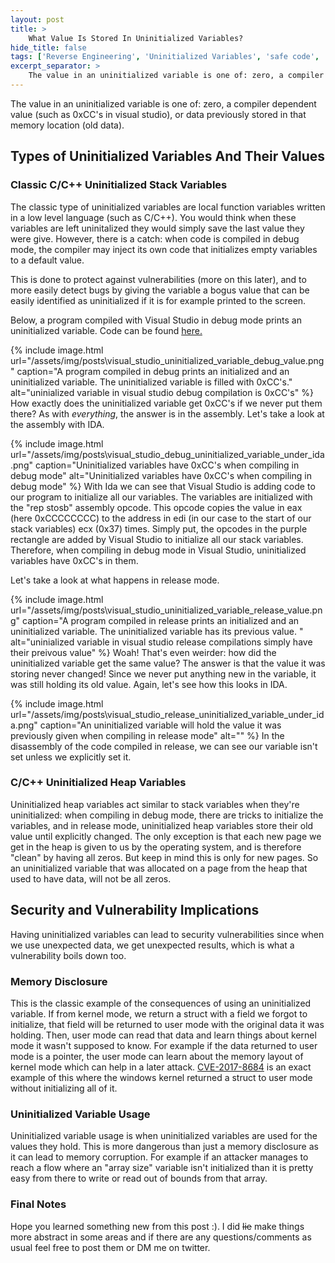 ```yaml
---
layout: post
title: >
    What Value Is Stored In Uninitialized Variables?
hide_title: false
tags: ['Reverse Engineering', 'Uninitialized Variables', 'safe code', 'C/C++', 'Uninitialized Memory Vulnerability']
excerpt_separator: >
    The value in an uninitialized variable is one of: zero, a compiler dependent value \(such as 0xCC's in visual studio\), or data previously stored in that memory location (old data). Let's examine why.
---
```

The value in an uninitialized variable is one of: zero, a compiler dependent value \(such as 0xCC's in visual studio\), or data previously stored in that memory location \(old data\). 
## Types of Uninitialized Variables And Their Values
### Classic C/C\+\+ Uninitialized Stack Variables 
The classic type of uninitialized variables are local function variables written in a low level language \(such as C/C\+\+\). You would think when these variables are left uninitalized they would simply save the last value they were give. However, there is a catch: when code is compiled in debug mode, the compiler may inject its own code that initializes empty variables to a default value.

This is done to protect against vulnerabilities \(more on this later\), and to more easily detect bugs by giving the variable a bogus value that can be easily identified as uninitialized if it is for example printed to the screen.

Below, a program compiled with Visual Studio in debug mode prints an uninitialized variable. Code can be found [here.](https://gist.github.com/guywhataguy/831c3dd2289f128739610709ad14c869)

{% include image.html url="/assets/img/posts\visual_studio_uninitialized_variable_debug_value.png" caption="A program compiled in debug prints an initialized and an uninitialized  variable. The uninitialized variable is filled with 0xCC&#x27;s." alt="uninialized variable in visual studio debug compilation is 0xCC&#x27;s" %}
How exactly does the uninitialized variable get 0xCC's if we never put them there? As with *everything*, the answer is in the assembly. Let's take a look at the assembly with IDA.

{% include image.html url="/assets/img/posts\visual_studio_debug_uninitialized_variable_under_ida.png" caption="Uninitialized variables have 0xCC&#x27;s when compiling in debug mode" alt="Uninitialized variables have 0xCC&#x27;s when compiling in debug mode" %}
With Ida we can see that Visual Studio is adding code to our program to initialize all our variables. The variables are initialized with the "rep stosb" assembly opcode. This opcode copies the value in eax \(here 0xCCCCCCCC\) to the address in edi \(in our case to the start of our stack variables\) ecx \(0x37\) times. Simply put, the opcodes in the purple rectangle are added by Visual Studio to initialize all our stack variables. Therefore, when compiling in debug mode in Visual Studio, uninitialized variables have 0xCC's in them.

Let's take a look at what happens in release mode.

{% include image.html url="/assets/img/posts\visual_studio_uninitialized_variable_release_value.png" caption="A program compiled in release prints an initialized and an uninitialized  variable. The uninitialized variable has its previous value. " alt="uninialized variable in visual studio release compilations simply have their preivous value" %}
Woah\! That's even weirder: how did the uninitialized variable get the same value?
The answer is that the value it was storing never changed\! Since we never put anything new in the variable, it was still holding its old value. Again, let's see how this looks in IDA.

{% include image.html url="/assets/img/posts\visual_studio_release_uninitialized_variable_under_ida.png" caption="An uninitialized variable will hold the value it was previously given when compiling in release mode" alt="" %}
In the disassembly of the code compiled in release, we can see our variable isn't set unless we explicitly set it.
### C/C\+\+ Uninitialized Heap Variables
Uninitialized heap variables act similar to stack variables when they're uninitialized: when compiling in debug mode, there are tricks to initialize the variables, and in release mode, uninitialized heap variables store their old value until explicitly changed. The only exception is that each new page we get in the heap is given to us by the operating system, and is therefore "clean" by having all zeros. But keep in mind this is only for new pages. So an uninitialized variable that was allocated on a page from the heap that used to have data, will not be all zeros.
## Security and Vulnerability Implications
Having uninitialized variables can lead to security vulnerabilities since when we use unexpected data, we get unexpected results, which is what a vulnerability boils down too.
### Memory Disclosure
This is the classic example of the consequences of using an uninitialized variable. If from kernel mode, we return a struct with a field we forgot to initialize, that field will be returned to user mode with the original data it was holding. Then, user mode can read that data and learn things about kernel mode it wasn't supposed to know. For example if the data returned to user mode is a pointer, the user mode can learn about the memory layout of kernel mode which can help in a later attack. [CVE\-2017\-8684](https://www.exploit-db.com/exploits/42747) is an exact example of this where the windows kernel returned a struct to user mode without initializing all of it.
### Uninitialized Variable Usage
Uninitialized variable usage is when uninitialized variables are used for the values they hold. This is more dangerous than just a memory disclosure as it can lead to memory corruption. For example if an attacker manages to reach a flow where an "array size" variable isn't initialized than it is pretty easy from there to write or read out of bounds from that array.
### Final Notes
Hope you learned something new from this post :\). I did ~~lie~~ make things more abstract in some areas and if there are any questions/comments as usual feel free to post them or DM me on twitter.